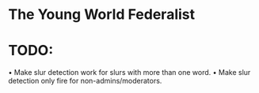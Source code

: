 # The Young World Federalist

# TODO:
• Make slur detection work for slurs with more than one word.
• Make slur detection only fire for non-admins/moderators.